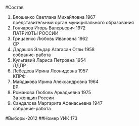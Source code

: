 #Состав
1. Блошенко Светлана Михайловна 1967   
    представительный орган муниципального образования
2. Гончаров Игорь Валерьевич 1972   
    ПАТРИОТЫ РОССИИ
3. Грицаенко Любовь Ивановна 1962   
    СР
4. Дадашов Эльдар Агагасан Оглы 1958   
    собрание-работа
5. Кульгавий Лариса Петровна 1954   
    ЛДПР
6. Лебедева Ирина Леонидовна 1957   
    КПРФ
7. Майдакова Ирина Александровна 1964   
    ЕР
8. Романова Любовь Аркадьевна 1975   
    За женщин России
9. Сандалова Маргарита Афанасьевна 1947   
    собрание-работа

#Выборы-2012
##Номер УИК
173